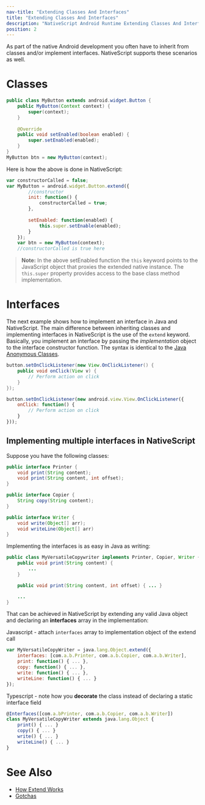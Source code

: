 ```yaml
---
nav-title: "Extending Classes And Interfaces"
title: "Extending Classes And Interfaces"
description: "NativeScript Android Runtime Extending Classes And Interfaces"
position: 2
---
```


As part of the native Android development you often have to inherit from classes and/or implement interfaces. NativeScript supports these scenarios as well.

# Classes

```java
public class MyButton extends android.widget.Button {
	public MyButton(Context context) {
		super(context);
	}
	
	@Override
	public void setEnabled(boolean enabled) {
		super.setEnabled(enabled);
	}
}
MyButton btn = new MyButton(context);
```

Here is how the above is done in NativeScript:

```javascript
var constructorCalled = false;
var MyButton = android.widget.Button.extend({
		//constructor
		init: function() {
			constructorCalled = true;
		},
		
		setEnabled: function(enabled) {
			this.super.setEnable(enabled);
		}
	});
	var btn = new MyButton(context);
	//constructorCalled is true here
```

> **Note:** In the above setEnabled function the `this` keyword points to the JavaScript object that proxies the extended native instance. The `this.super` property provides access to the base class method implementation.

# Interfaces
The next example shows how to implement an interface in Java and NativeScript. The main difference between inheriting classes and implementing interfaces in NativeScript is the use of the `extend` keyword. Basically, you implement an interface by passing the *implementation* object to the interface constructor function. The syntax is identical to the [Java Anonymous Classes](http://docs.oracle.com/javase/tutorial/java/javaOO/anonymousclasses.html).

```java
button.setOnClickListener(new View.OnClickListener() {
	public void onClick(View v) {
		// Perform action on click
	}
});
```

```javascript
button.setOnClickListener(new android.view.View.OnClickListener({
	onClick: function() {
		// Perform action on click
	}
}));
```

## Implementing multiple interfaces in NativeScript 

Suppose you have the following classes:

```java
public interface Printer {
	void print(String content);
	void print(String content, int offset);
}

public interface Copier {
	String copy(String content);
}

public interface Writer {
	void write(Object[] arr);
	void writeLine(Object[] arr)
}
```

Implementing the interfaces is as easy in Java as writing:

```java
public class MyVersatileCopywriter implements Printer, Copier, Writer {
	public void print(String content) {
		...
	}

	public void print(String content, int offset) { ... }

	...
}
```

That can be achieved in NativeScript by extending any valid Java object and declaring an **interfaces** array in the implementation:

Javascript - attach `interfaces` array to implementation object of the extend call

```javascript
var MyVersatileCopyWriter = java.lang.Object.extend({
	interfaces: [com.a.b.Printer, com.a.b.Copier, com.a.b.Writer],
	print: function() { ... },
	copy: function() { ... },
	write: function() { ... },
	writeLine: function() { ... }
});
```

Typescript - note how you **decorate** the class instead of declaring a static interface field 

```typescript
@Interfaces([com.a.bPrinter, com.a.b.Copier, com.a.b.Writer])
class MyVersatileCopyWriter extends java.lang.Object {
	print() { ... }
	copy() { ... }
	write() { ... }
	writeLine() { ... }
}
```

# See Also
* [How Extend Works](./how-extend-works.md)
* [Gotchas](./gotchas.md)
